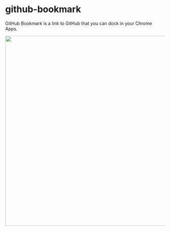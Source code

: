 github-bookmark
===============

GitHub Bookmark is a link to GitHub that you can dock in your Chrome Apps.

<img src="https://github.com/cuttarug/github-bookmark/blob/master/img/chrome-app.png" width="600px" />
